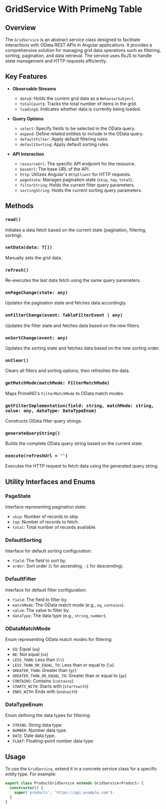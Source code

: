 # GridService With PrimeNg Table

## Overview

The `GridService` is an abstract service class designed to facilitate interactions with OData REST APIs in Angular applications. It provides a comprehensive solution for managing grid data operations such as filtering, sorting, pagination, and data retrieval. The service uses RxJS to handle state management and HTTP requests efficiently.

## Key Features

- **Observable Streams**
  - `data$`: Holds the current grid data as a `BehaviorSubject`.
  - `totalCount$`: Tracks the total number of items in the grid.
  - `loading$`: Indicates whether data is currently being loaded.

- **Query Options**
  - `select`: Specify fields to be selected in the OData query.
  - `expand`: Define related entities to include in the OData query.
  - `defaultFilter`: Apply default filtering rules.
  - `defaultSorting`: Apply default sorting rules.

- **API Interaction**
  - `resourceUrl`: The specific API endpoint for the resource.
  - `baseUrl`: The base URL of the API.
  - `http`: Utilizes Angular's `HttpClient` for HTTP requests.
  - `pageState`: Manages pagination state (`skip`, `top`, `total`).
  - `filterString`: Holds the current filter query parameters.
  - `sortingString`: Holds the current sorting query parameters.

## Methods

### `read()`
Initiates a data fetch based on the current state (pagination, filtering, sorting).

### `setData(data: T[])`
Manually sets the grid data.

### `refresh()`
Re-executes the last data fetch using the same query parameters.

### `onPageChange(state: any)`
Updates the pagination state and fetches data accordingly.

### `onFilterChange(event: TableFilterEvent | any)`
Updates the filter state and fetches data based on the new filters.

### `onSortChange(event: any)`
Updates the sorting state and fetches data based on the new sorting order.

### `onClear()`
Clears all filters and sorting options, then refreshes the data.

### `getMatchMode(matchMode: FilterMatchMode)`
Maps PrimeNG's `FilterMatchMode` to OData match modes.

### `getFilterImplementation(field: string, matchMode: string, value: any, dataType: DataTypeEnum)`
Constructs OData filter query strings.

### `generateQueryString()`
Builds the complete OData query string based on the current state.

### `execute(refreshUrl = '')`
Executes the HTTP request to fetch data using the generated query string.

## Utility Interfaces and Enums

### PageState
Interface representing pagination state:
- `skip`: Number of records to skip.
- `top`: Number of records to fetch.
- `total`: Total number of records available.

### DefaultSorting
Interface for default sorting configuration:
- `field`: The field to sort by.
- `order`: Sort order (`1` for ascending, `-1` for descending).

### DefaultFilter
Interface for default filter configuration:
- `field`: The field to filter by.
- `matchMode`: The OData match mode (e.g., `eq`, `contains`).
- `value`: The value to filter by.
- `dataType`: The data type (e.g., `string`, `number`).

### ODataMatchMode
Enum representing OData match modes for filtering:
- `EQ`: Equal (`eq`)
- `NE`: Not equal (`ne`)
- `LESS_THAN`: Less than (`lt`)
- `LESS_THAN_OR_EQUAL_TO`: Less than or equal to (`le`)
- `GREATER_THAN`: Greater than (`gt`)
- `GREATER_THAN_OR_EQUAL_TO`: Greater than or equal to (`ge`)
- `CONTAINS`: Contains (`contains`)
- `STARTS_WITH`: Starts with (`startswith`)
- `ENDS_WITH`: Ends with (`endswith`)

### DataTypeEnum
Enum defining the data types for filtering:
- `STRING`: String data type.
- `NUMBER`: Number data type.
- `DATE`: Date data type.
- `FLOAT`: Floating-point number data type.

## Usage

To use the `GridService`, extend it in a concrete service class for a specific entity type. For example:

```typescript
export class ProductGridService extends GridService<Product> {
  constructor() {
    super('products', 'https://api.example.com');
  }
}

